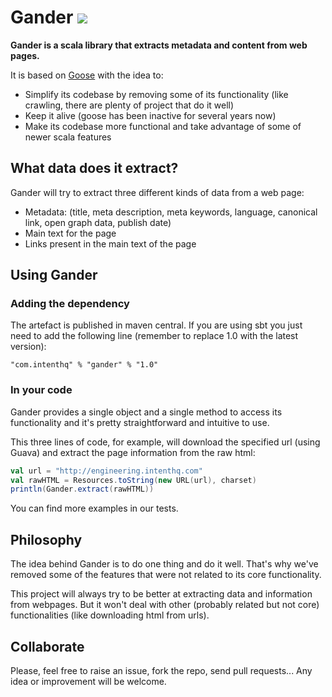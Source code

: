 # Gander [![](https://jitpack.io/v/cadet354/gander.svg)](https://jitpack.io/#cadet354/gander)

**Gander is a scala library that extracts metadata and content from web pages.**

It is based on [Goose](https://github.com/GravityLabs/goose) with the idea to:
- Simplify its codebase by removing some of its functionality (like crawling, there are plenty of project that do it well)
- Keep it alive (goose has been inactive for several years now)
- Make its codebase more functional and take advantage of some of newer scala features

## What data does it extract?

Gander will try to extract three different kinds of data from a web page:
- Metadata: (title, meta description, meta keywords, language, canonical link, open graph data,
publish date)
- Main text for the page
- Links present in the main text of the page

## Using Gander

### Adding the dependency

The artefact is published in maven central. If you are using sbt you just need to add
the following line (remember to replace 1.0 with the latest version):
```
"com.intenthq" % "gander" % "1.0"
```
### In your code

Gander provides a single object and a single method to access its functionality
and it's pretty straightforward and intuitive to use.

This three lines of code, for example, will download the specified url (using
Guava) and extract the page information from the raw html:
```scala
val url = "http://engineering.intenthq.com"
val rawHTML = Resources.toString(new URL(url), charset)
println(Gander.extract(rawHTML))

```

You can find more examples in our tests.

## Philosophy

The idea behind Gander is to do one thing and do it well. That's why we've
removed some of the features that were not related to its core functionality.

This project will always try to be better at extracting data and information
from webpages. But it won't deal with other (probably related but not core)
functionalities (like downloading html from urls).

## Collaborate

Please, feel free to raise an issue, fork the repo, send pull requests...
Any idea or improvement will be welcome.
